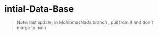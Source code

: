 # intial-Data-Base
> Note: last update; in MohmmadNada branch , pull from it and don`t marge to main 
